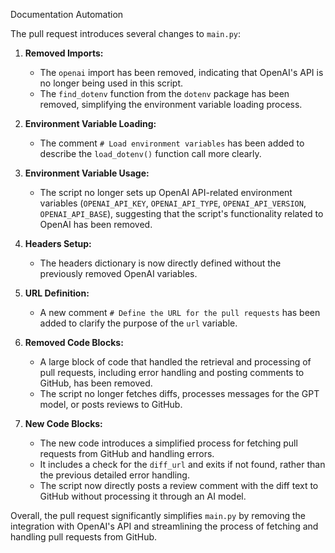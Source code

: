 Documentation Automation

The pull request introduces several changes to `main.py`:

1. **Removed Imports:**
   - The `openai` import has been removed, indicating that OpenAI's API is no longer being used in this script.
   - The `find_dotenv` function from the `dotenv` package has been removed, simplifying the environment variable loading process.

2. **Environment Variable Loading:**
   - The comment `# Load environment variables` has been added to describe the `load_dotenv()` function call more clearly.

3. **Environment Variable Usage:**
   - The script no longer sets up OpenAI API-related environment variables (`OPENAI_API_KEY`, `OPENAI_API_TYPE`, `OPENAI_API_VERSION`, `OPENAI_API_BASE`), suggesting that the script's functionality related to OpenAI has been removed.

4. **Headers Setup:**
   - The headers dictionary is now directly defined without the previously removed OpenAI variables.

5. **URL Definition:**
   - A new comment `# Define the URL for the pull requests` has been added to clarify the purpose of the `url` variable.

6. **Removed Code Blocks:**
   - A large block of code that handled the retrieval and processing of pull requests, including error handling and posting comments to GitHub, has been removed.
   - The script no longer fetches diffs, processes messages for the GPT model, or posts reviews to GitHub.

7. **New Code Blocks:**
   - The new code introduces a simplified process for fetching pull requests from GitHub and handling errors.
   - It includes a check for the `diff_url` and exits if not found, rather than the previous detailed error handling.
   - The script now directly posts a review comment with the diff text to GitHub without processing it through an AI model.

Overall, the pull request significantly simplifies `main.py` by removing the integration with OpenAI's API and streamlining the process of fetching and handling pull requests from GitHub.